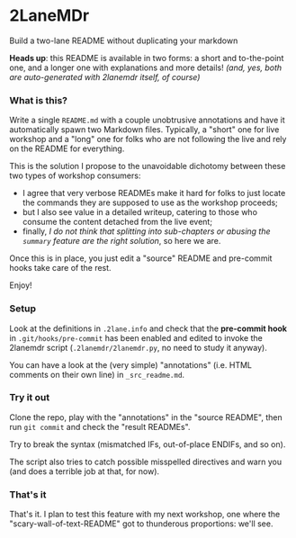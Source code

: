 # 2LaneMDr

Build a two-lane README without duplicating your markdown

**Heads up**: this README is available in two forms:
a short and to-the-point one,
and a longer one with explanations and more details!
_(and, yes, both are auto-generated with 2lanemdr itself, of course)_

### What is this?

Write a single `README.md` with a couple unobtrusive annotations
and have it automatically spawn two Markdown files. Typically,
a "short" one for live workshop and a "long" one for folks who
are not following the live and rely on the README for everything.

This is the solution I propose to the unavoidable dichotomy between
these two types of workshop consumers:

- I agree that very verbose READMEs make it hard for folks to just locate the commands they are supposed to use as the workshop proceeds;
- but I also see value in a detailed writeup, catering to those who consume the content detached from the live event;
- finally, _I do not think that splitting into sub-chapters or abusing the `summary` feature are the right solution_, so here we are.

Once this is in place, you just edit a "source" README and
pre-commit hooks take care of the rest.

Enjoy!

### Setup

Look at the definitions in `.2lane.info`
and check that the **pre-commit hook** in `.git/hooks/pre-commit` has been
enabled and edited to invoke the 2lanemdr script
(`.2lanemdr/2lanemdr.py`, no need to study it anyway).

You can have a look at the (very simple) "annotations"
(i.e. HTML comments on their own line)
in `_src_readme.md`.

### Try it out

Clone the repo, play with the "annotations" in the "source README",
then run `git commit` and check the "result READMEs".

Try to break the syntax (mismatched IFs, out-of-place ENDIFs, and so on).

The script also tries to catch possible misspelled directives and warn you
(and does a terrible job at that, for now).

### That's it

That's it. I plan to test this feature with my next workshop,
one where the "scary-wall-of-text-README" got to thunderous proportions:
we'll see.
